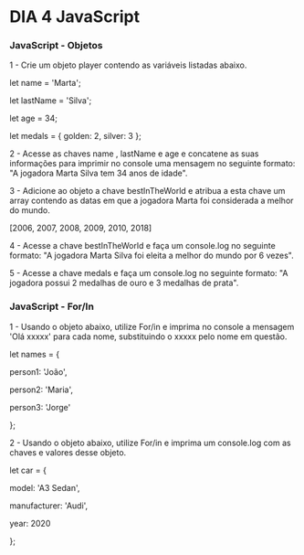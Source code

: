 # DIA 4 JavaScript


### JavaScript - Objetos

1 - Crie um objeto player contendo as variáveis listadas abaixo.

let name = 'Marta';

let lastName = 'Silva';

let age = 34;

let medals = { golden: 2, silver: 3 };

2 - Acesse as chaves name , lastName e age e concatene as suas informações para imprimir no console uma mensagem no seguinte formato: "A jogadora Marta Silva tem 34 anos de idade".

3 - Adicione ao objeto a chave bestInTheWorld e atribua a esta chave um array contendo as datas em que a jogadora Marta foi considerada a melhor do mundo.

[2006, 2007, 2008, 2009, 2010, 2018]

4 - Acesse a chave bestInTheWorld e faça um console.log no seguinte formato: "A jogadora Marta Silva foi eleita a melhor do mundo por 6 vezes".

5 - Acesse a chave medals e faça um console.log no seguinte formato: "A jogadora possui 2 medalhas de ouro e 3 medalhas de prata".


### JavaScript - For/In

1 - Usando o objeto abaixo, utilize For/in e imprima no console a mensagem 'Olá xxxxx' para cada nome, substituindo o xxxxx pelo nome em questão.

let names = {

  person1: 'João',

  person2: 'Maria',

  person3: 'Jorge'

};

2 - Usando o objeto abaixo, utilize For/in e imprima um console.log com as chaves e valores desse objeto.

let car = {

  model: 'A3 Sedan',

  manufacturer: 'Audi',

  year: 2020
  
};
